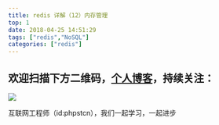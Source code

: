 ```yaml
---
title: redis 详解（12）内存管理
top: 1
date: 2018-04-25 14:51:29
tags: ["redis","NoSQL"]
categories: ["redis"]
---
```


## 欢迎扫描下方二维码，[个人博客](https://www.phpst.cn)，持续关注：

![](https://ww1.sinaimg.cn/large/a616b9a4gy1g4xzv954a4j20760763yo.jpg)

互联网工程师（id:phpstcn），我们一起学习，一起进步

